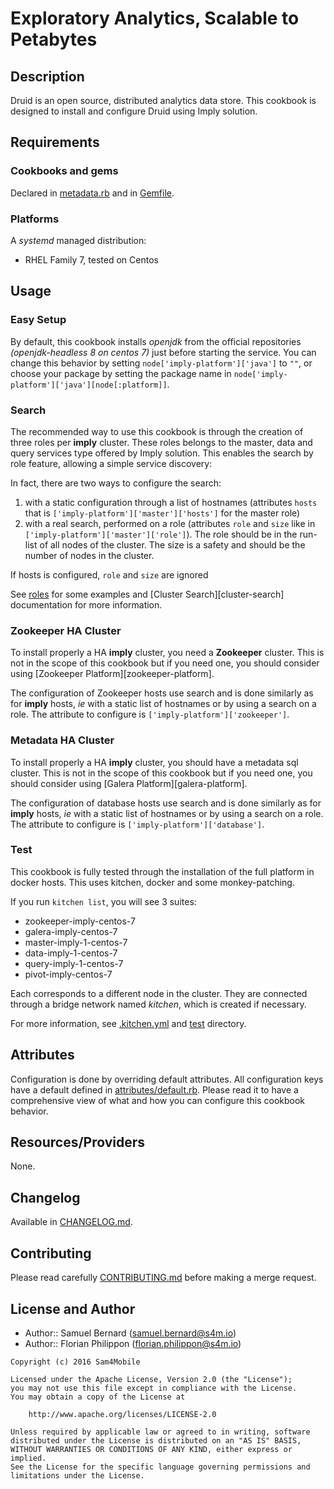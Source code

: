 Exploratory Analytics, Scalable to Petabytes
=============

Description
-----------

Druid is an open source, distributed analytics data store.
This cookbook is designed to install and configure Druid using Imply solution.

Requirements
------------

### Cookbooks and gems

Declared in [metadata.rb](metadata.rb) and in [Gemfile](Gemfile).

### Platforms

A *systemd* managed distribution:
- RHEL Family 7, tested on Centos

Usage
-----

### Easy Setup

By default, this cookbook installs *openjdk* from the official repositories
*(openjdk-headless 8 on centos 7)* just before starting the service. You can
change this behavior by setting `node['imply-platform']['java']` to `""`, or
choose your package by setting the package name in
`node['imply-platform']['java'][node[:platform]]`.

### Search

The recommended way to use this cookbook is through the creation of three
roles per **imply** cluster. These roles belongs to the master, data and query
services type offered by Imply solution.
This enables the search by role feature, allowing a simple service discovery:

In fact, there are two ways to configure the search:
1. with a static configuration through a list of hostnames (attributes `hosts`
   that is `['imply-platform']['master']['hosts']` for the master role)
2. with a real search, performed on a role (attributes `role` and `size`
   like in `['imply-platform']['master']['role']`). The role should be in the
   run-list of all nodes of the cluster. The size is a safety and should be
   the number of nodes in the cluster.

If hosts is configured, `role` and `size` are ignored

See [roles](test/integration/roles) for some examples and
[Cluster Search][cluster-search] documentation for more information.

### Zookeeper HA Cluster

To install properly a HA **imply** cluster, you need a **Zookeeper** cluster.
This is not in the scope of this cookbook but if you need one, you should
consider using [Zookeeper Platform][zookeeper-platform].

The configuration of Zookeeper hosts use search and is done similarly as for
**imply** hosts, _ie_ with a static list of hostnames or by using a search on
a role. The attribute to configure is `['imply-platform']['zookeeper']`.


### Metadata HA Cluster

To install properly a HA **imply** cluster, you should have a metadata
sql cluster.
This is not in the scope of this cookbook but if you need one, you should
consider using [Galera Platform][galera-platform].

The configuration of database hosts use search and is done similarly as for
**imply** hosts, _ie_ with a static list of hostnames or by using a search on
a role. The attribute to configure is `['imply-platform']['database']`.

### Test

This cookbook is fully tested through the installation of the full platform
in docker hosts. This uses kitchen, docker and some monkey-patching.

If you run `kitchen list`, you will see 3 suites:

- zookeeper-imply-centos-7
- galera-imply-centos-7
- master-imply-1-centos-7
- data-imply-1-centos-7
- query-imply-1-centos-7
- pivot-imply-centos-7

Each corresponds to a different node in the cluster. They are connected through
a bridge network named *kitchen*, which is created if necessary.

For more information, see [.kitchen.yml](.kitchen.yml) and [test](test)
directory.

Attributes
----------

Configuration is done by overriding default attributes. All configuration keys
have a default defined in [attributes/default.rb](attributes/default.rb).
Please read it to have a comprehensive view of what and how you can configure
this cookbook behavior.

Resources/Providers
-------------------

None.

Changelog
---------

Available in [CHANGELOG.md](CHANGELOG.md).

Contributing
------------

Please read carefully [CONTRIBUTING.md](CONTRIBUTING.md) before making a merge
request.

License and Author
------------------

- Author:: Samuel Bernard (<samuel.bernard@s4m.io>)
- Author:: Florian Philippon (<florian.philippon@s4m.io>)

```text
Copyright (c) 2016 Sam4Mobile

Licensed under the Apache License, Version 2.0 (the "License");
you may not use this file except in compliance with the License.
You may obtain a copy of the License at

    http://www.apache.org/licenses/LICENSE-2.0

Unless required by applicable law or agreed to in writing, software
distributed under the License is distributed on an "AS IS" BASIS,
WITHOUT WARRANTIES OR CONDITIONS OF ANY KIND, either express or implied.
See the License for the specific language governing permissions and
limitations under the License.
```
